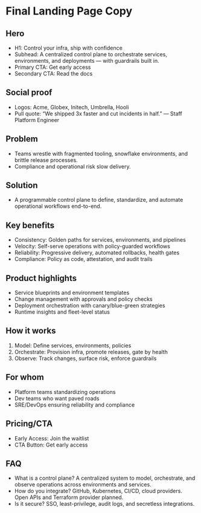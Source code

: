 # Final Landing Page Copy

## Hero
- H1: Control your infra, ship with confidence
- Subhead: A centralized control plane to orchestrate services, environments, and deployments — with guardrails built in.
- Primary CTA: Get early access
- Secondary CTA: Read the docs

## Social proof
- Logos: Acme, Globex, Initech, Umbrella, Hooli
- Pull quote: “We shipped 3x faster and cut incidents in half.” — Staff Platform Engineer

## Problem
- Teams wrestle with fragmented tooling, snowflake environments, and brittle release processes.
- Compliance and operational risk slow delivery.

## Solution
- A programmable control plane to define, standardize, and automate operational workflows end-to-end.

## Key benefits
- Consistency: Golden paths for services, environments, and pipelines
- Velocity: Self-serve operations with policy-guarded workflows
- Reliability: Progressive delivery, automated rollbacks, health gates
- Compliance: Policy as code, attestation, and audit trails

## Product highlights
- Service blueprints and environment templates
- Change management with approvals and policy checks
- Deployment orchestration with canary/blue-green strategies
- Runtime insights and fleet-level status

## How it works
1) Model: Define services, environments, policies
2) Orchestrate: Provision infra, promote releases, gate by health
3) Observe: Track changes, surface risk, enforce guardrails

## For whom
- Platform teams standardizing operations
- Dev teams who want paved roads
- SRE/DevOps ensuring reliability and compliance

## Pricing/CTA
- Early Access: Join the waitlist
- CTA Button: Get early access

## FAQ
- What is a control plane? A centralized system to model, orchestrate, and observe operations across environments and services.
- How do you integrate? GitHub, Kubernetes, CI/CD, cloud providers. Open APIs and Terraform provider planned.
- Is it secure? SSO, least-privilege, audit logs, and secretless integrations.
